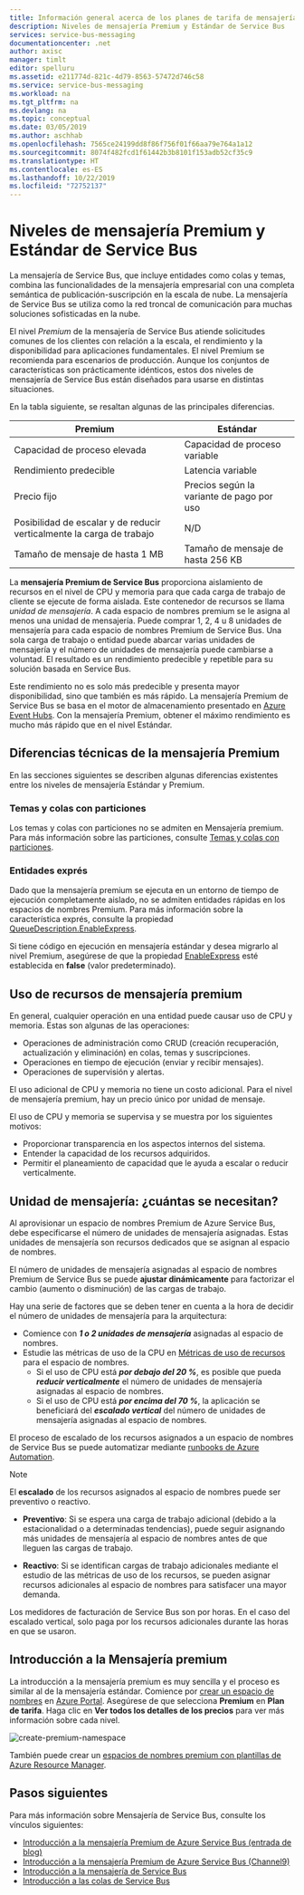 ```yaml
---
title: Información general acerca de los planes de tarifa de mensajería Estándar y Premium de Azure Service Bus|Microsoft Docs
description: Niveles de mensajería Premium y Estándar de Service Bus
services: service-bus-messaging
documentationcenter: .net
author: axisc
manager: timlt
editor: spelluru
ms.assetid: e211774d-821c-4d79-8563-57472d746c58
ms.service: service-bus-messaging
ms.workload: na
ms.tgt_pltfrm: na
ms.devlang: na
ms.topic: conceptual
ms.date: 03/05/2019
ms.author: aschhab
ms.openlocfilehash: 7565ce24199dd8f86f756f01f66aa79e764a1a12
ms.sourcegitcommit: 8074f482fcd1f61442b3b8101f153adb52cf35c9
ms.translationtype: HT
ms.contentlocale: es-ES
ms.lasthandoff: 10/22/2019
ms.locfileid: "72752137"
---
```

# <a name="service-bus-premium-and-standard-messaging-tiers"></a>Niveles de mensajería Premium y Estándar de Service Bus

La mensajería de Service Bus, que incluye entidades como colas y temas, combina las funcionalidades de la mensajería empresarial con una completa semántica de publicación-suscripción en la escala de nube. La mensajería de Service Bus se utiliza como la red troncal de comunicación para muchas soluciones sofisticadas en la nube.

El nivel *Premium* de la mensajería de Service Bus atiende solicitudes comunes de los clientes con relación a la escala, el rendimiento y la disponibilidad para aplicaciones fundamentales. El nivel Premium se recomienda para escenarios de producción. Aunque los conjuntos de características son prácticamente idénticos, estos dos niveles de mensajería de Service Bus están diseñados para usarse en distintas situaciones.

En la tabla siguiente, se resaltan algunas de las principales diferencias.

| Premium | Estándar |
| --- | --- |
| Capacidad de proceso elevada |Capacidad de proceso variable |
| Rendimiento predecible |Latencia variable |
| Precio fijo |Precios según la variante de pago por uso |
| Posibilidad de escalar y de reducir verticalmente la carga de trabajo |N/D |
| Tamaño de mensaje de hasta 1 MB |Tamaño de mensaje de hasta 256 KB |

La **mensajería Premium de Service Bus** proporciona aislamiento de recursos en el nivel de CPU y memoria para que cada carga de trabajo de cliente se ejecute de forma aislada. Este contenedor de recursos se llama *unidad de mensajería*. A cada espacio de nombres premium se le asigna al menos una unidad de mensajería. Puede comprar 1, 2, 4 u 8 unidades de mensajería para cada espacio de nombres Premium de Service Bus. Una sola carga de trabajo o entidad puede abarcar varias unidades de mensajería y el número de unidades de mensajería puede cambiarse a voluntad. El resultado es un rendimiento predecible y repetible para su solución basada en Service Bus.

Este rendimiento no es solo más predecible y presenta mayor disponibilidad, sino que también es más rápido. La mensajería Premium de Service Bus se basa en el motor de almacenamiento presentado en [Azure Event Hubs](https://azure.microsoft.com/services/event-hubs/). Con la mensajería Premium, obtener el máximo rendimiento es mucho más rápido que en el nivel Estándar.

## <a name="premium-messaging-technical-differences"></a>Diferencias técnicas de la mensajería Premium

En las secciones siguientes se describen algunas diferencias existentes entre los niveles de mensajería Estándar y Premium.

### <a name="partitioned-queues-and-topics"></a>Temas y colas con particiones

Los temas y colas con particiones no se admiten en Mensajería premium. Para más información sobre las particiones, consulte [Temas y colas con particiones](service-bus-partitioning.md).

### <a name="express-entities"></a>Entidades exprés

Dado que la mensajería premium se ejecuta en un entorno de tiempo de ejecución completamente aislado, no se admiten entidades rápidas en los espacios de nombres Premium. Para más información sobre la característica exprés, consulte la propiedad [QueueDescription.EnableExpress](/dotnet/api/microsoft.servicebus.messaging.queuedescription.enableexpress#Microsoft_ServiceBus_Messaging_QueueDescription_EnableExpress).

Si tiene código en ejecución en mensajería estándar y desea migrarlo al nivel Premium, asegúrese de que la propiedad [EnableExpress](/dotnet/api/microsoft.servicebus.messaging.queuedescription.enableexpress#Microsoft_ServiceBus_Messaging_QueueDescription_EnableExpress) esté establecida en **false** (valor predeterminado).

## <a name="premium-messaging-resource-usage"></a>Uso de recursos de mensajería premium
En general, cualquier operación en una entidad puede causar uso de CPU y memoria. Estas son algunas de las operaciones: 

- Operaciones de administración como CRUD (creación recuperación, actualización y eliminación) en colas, temas y suscripciones.
- Operaciones en tiempo de ejecución (enviar y recibir mensajes).
- Operaciones de supervisión y alertas.

El uso adicional de CPU y memoria no tiene un costo adicional. Para el nivel de mensajería premium, hay un precio único por unidad de mensaje.

El uso de CPU y memoria se supervisa y se muestra por los siguientes motivos: 

- Proporcionar transparencia en los aspectos internos del sistema.
- Entender la capacidad de los recursos adquiridos.
- Permitir el planeamiento de capacidad que le ayuda a escalar o reducir verticalmente.

## <a name="messaging-unit---how-many-are-needed"></a>Unidad de mensajería: ¿cuántas se necesitan?

Al aprovisionar un espacio de nombres Premium de Azure Service Bus, debe especificarse el número de unidades de mensajería asignadas. Estas unidades de mensajería son recursos dedicados que se asignan al espacio de nombres.

El número de unidades de mensajería asignadas al espacio de nombres Premium de Service Bus se puede **ajustar dinámicamente** para factorizar el cambio (aumento o disminución) de las cargas de trabajo.

Hay una serie de factores que se deben tener en cuenta a la hora de decidir el número de unidades de mensajería para la arquitectura:

- Comience con ***1 o 2 unidades de mensajería*** asignadas al espacio de nombres.
- Estudie las métricas de uso de la CPU en [Métricas de uso de recursos](service-bus-metrics-azure-monitor.md#resource-usage-metrics) para el espacio de nombres.
    - Si el uso de CPU está ***por debajo del 20 %***, es posible que pueda ***reducir verticalmente*** el número de unidades de mensajería asignadas al espacio de nombres.
    - Si el uso de CPU está ***por encima del 70 %***, la aplicación se beneficiará del ***escalado vertical*** del número de unidades de mensajería asignadas al espacio de nombres.

El proceso de escalado de los recursos asignados a un espacio de nombres de Service Bus se puede automatizar mediante [runbooks de Azure Automation](../automation/automation-quickstart-create-runbook.md).

> [!NOTE]
> El **escalado** de los recursos asignados al espacio de nombres puede ser preventivo o reactivo.
>
>  * **Preventivo**: Si se espera una carga de trabajo adicional (debido a la estacionalidad o a determinadas tendencias), puede seguir asignando más unidades de mensajería al espacio de nombres antes de que lleguen las cargas de trabajo.
>
>  * **Reactivo**: Si se identifican cargas de trabajo adicionales mediante el estudio de las métricas de uso de los recursos, se pueden asignar recursos adicionales al espacio de nombres para satisfacer una mayor demanda.
>
> Los medidores de facturación de Service Bus son por horas. En el caso del escalado vertical, solo paga por los recursos adicionales durante las horas en que se usaron.
>

## <a name="get-started-with-premium-messaging"></a>Introducción a la Mensajería premium

La introducción a la mensajería premium es muy sencilla y el proceso es similar al de la mensajería estándar. Comience por [crear un espacio de nombres](service-bus-create-namespace-portal.md) en [Azure Portal](https://portal.azure.com). Asegúrese de que selecciona **Premium** en **Plan de tarifa**. Haga clic en **Ver todos los detalles de los precios** para ver más información sobre cada nivel.

![create-premium-namespace][create-premium-namespace]

También puede crear un [espacios de nombres premium con plantillas de Azure Resource Manager](https://azure.microsoft.com/resources/templates/101-servicebus-pn-ar/).

## <a name="next-steps"></a>Pasos siguientes

Para más información sobre Mensajería de Service Bus, consulte los vínculos siguientes:

* [Introducción a la mensajería Premium de Azure Service Bus (entrada de blog)](https://azure.microsoft.com/blog/introducing-azure-service-bus-premium-messaging/)
* [Introducción a la mensajería Premium de Azure Service Bus (Channel9)](https://channel9.msdn.com/Blogs/Subscribe/Introducing-Azure-Service-Bus-Premium-Messaging)
* [Introducción a la mensajería de Service Bus](service-bus-messaging-overview.md)
* [Introducción a las colas de Service Bus](service-bus-dotnet-get-started-with-queues.md)

<!--Image references-->

[create-premium-namespace]: ./media/service-bus-premium-messaging/select-premium-tier.png
